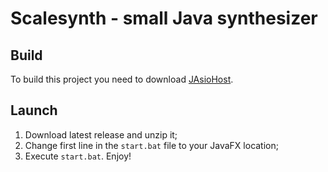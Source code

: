 # Scalesynth - small Java synthesizer

## Build

To build this project you need to download [JAsioHost](https://github.com/mhroth/jasiohost).

## Launch

1. Download latest release and unzip it;
1. Change first line in the `start.bat` file to your JavaFX location;
1. Execute `start.bat`. Enjoy!
